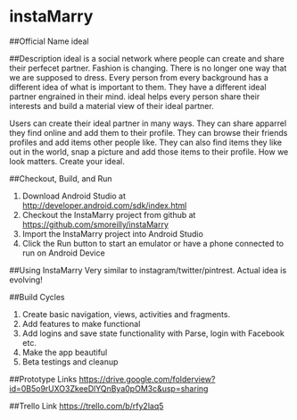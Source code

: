 # instaMarry

##Official Name
ideal

##Description
ideal is a social network where people can create and share their perfecet partner. Fashion is changing. There is no longer one way that we are supposed to dress. Every person from every background has a different idea of what is important to them. They have a different ideal partner engrained in their mind. ideal helps every person share their interests and build a material view of their ideal partner. 

Users can create their ideal partner in many ways. They can share apparrel they find online and add them to their profile. They can browse their friends profiles and add items other people like. They can also find items they like out in the world, snap a picture and add those items to their profile. How we look matters. Create your ideal.

##Checkout, Build, and Run
1.	Download Android Studio at http://developer.android.com/sdk/index.html
2.	Checkout the InstaMarry project from github at https://github.com/smoreilly/instaMarry
3.	Import the InstaMarry project into Android Studio
4.	Click the Run button to start an emulator or have a phone connected to run on Android Device

##Using InstaMarry
Very similar to instagram/twitter/pintrest. Actual idea is evolving!

##Build Cycles
1. Create basic navigation, views, activities and fragments.
2. Add features to make functional
3. Add logins and save state functionality with Parse, login with Facebook etc.
4. Make the app beautiful 
5. Beta testings and cleanup

##Prototype Links
https://drive.google.com/folderview?id=0B5o9rUXO3ZkeeDlYQnBya0pOM3c&usp=sharing

##Trello Link
https://trello.com/b/rfy2laq5
